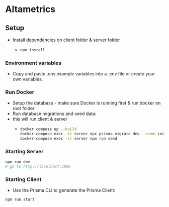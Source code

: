 # Altametrics

## Setup

- Install dependencies on client folder & server folder
  - ```sh
    npm install
    ```
### Environment variables

- Copy and paste .env.example variables into a .env file or create your own variables.

### Run Docker
- Setup the database - make sure Docker is running first & run docker on root folder
- Run database migrations and seed data:
- this will run client & server
  - ```sh
    docker compose up --build
    docker-compose exec -it server npx prisma migrate dev --name init
    docker-compose exec -it server npm run seed
    ```

### Starting Server

```sh
npm run dev
# go to http://localhost:3000
```

### Starting Client
- Use the Prisma CLI to generate the Prisma Client:
```sh
npm run start
```






